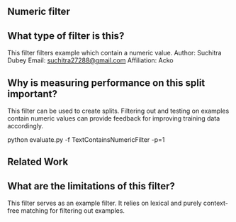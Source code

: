 ## Numeric filter

## What type of filter is this?

This filter filters example which contain a numeric value.
Author: Suchitra Dubey
Email: suchitra27288@gmail.com
Affiliation: Acko

## Why is measuring performance on this split important?
This filter can be used to create splits. Filtering out and testing on examples 
contain numeric values can provide feedback for improving training data 
accordingly.

python evaluate.py -f TextContainsNumericFilter -p=1

## Related Work

## What are the limitations of this filter?
This filter serves as an example filter. It relies on lexical and purely context-free
matching for filtering out examples. 